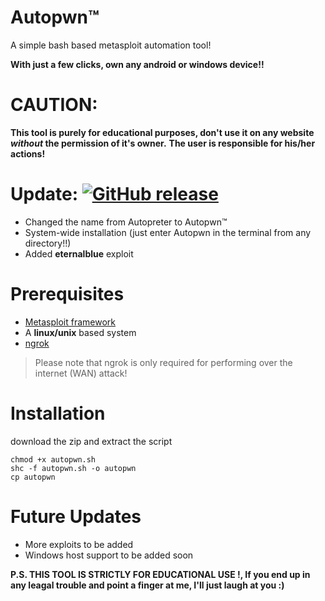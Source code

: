# Autopwn™
A simple bash based metasploit automation tool!

**With just a few clicks, own any android or windows device!!**

# CAUTION:
**This tool is purely for educational purposes, don't use it on any website *without* the permission of it's owner.**
**The user is responsible for his/her actions!**
# Update:  [![GitHub release](https://img.shields.io/badge/Release-v2-green.svg?&colorA=024a70&?&colorB=0779b5)]()
- Changed the name from Autopreter to Autopwn™
- System-wide installation (just enter Autopwn in the terminal from any directory!!)
- Added **eternalblue** exploit
# Prerequisites
- [Metasploit framework](https://metasploit.help.rapid7.com/docs/installing-the-metasploit-framework)
- A **linux/unix** based system
- [ngrok](https://ngrok.com/) <br>
> Please note that ngrok is only required for performing over the internet (WAN) attack!
# Installation
download the zip and extract the script
```
chmod +x autopwn.sh
shc -f autopwn.sh -o autopwn
cp autopwn 
```
# Future Updates
- More exploits to be added
- Windows host support to be added soon

**P.S. THIS TOOL IS STRICTLY FOR EDUCATIONAL USE !, If you end up in any leagal trouble and point a finger at me, I'll just laugh at you :)**
